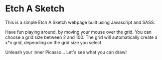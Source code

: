 # Etch A Sketch

This is a simple Etch A Sketch webpage built using Javascript and SASS.

Have fun playing around, by moving your mouse over the grid. You can choose a grid size between 2 and 100. The grid will automatically create a x\*x grid, depending on the grid size you select.

Unleash your inner Picasso... Let's see what you can draw!
